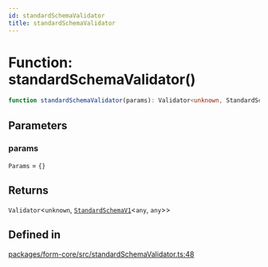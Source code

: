 ```yaml
---
id: standardSchemaValidator
title: standardSchemaValidator
---
```


# Function: standardSchemaValidator()

```ts
function standardSchemaValidator(params): Validator<unknown, StandardSchemaV1<any, any>>
```

## Parameters

### params

`Params` = `{}`

## Returns

`Validator`\<`unknown`, [`StandardSchemaV1`](../type-aliases/standardschemav1.md)\<`any`, `any`\>\>

## Defined in

[packages/form-core/src/standardSchemaValidator.ts:48](https://github.com/TanStack/form/blob/main/packages/form-core/src/standardSchemaValidator.ts#L48)
